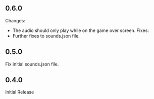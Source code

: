 
0.6.0
-----
Changes:
* The audio should only play while on the game over screen.
Fixes:
* Further fixes to sounds.json file.

0.5.0
------
Fix initial sounds.json file.

0.4.0
------
Initial Release


